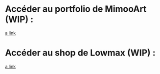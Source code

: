 # Accéder au portfolio de MimooArt (WIP) :
[a link](https://temmiiee.github.io/MimooArt/)

# Accéder au shop de Lowmax (WIP) :
[a link](https://temmiiee.github.io/LowmaxShop/public/)